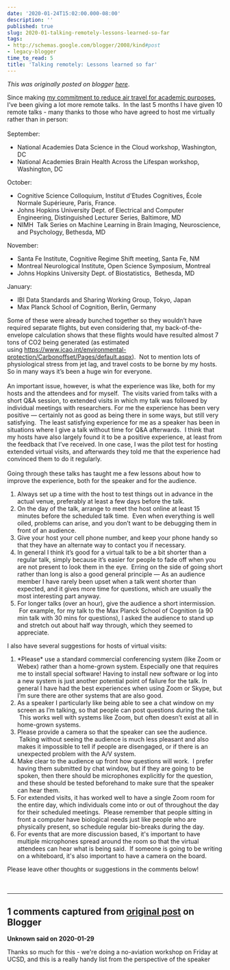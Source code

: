 ```yaml
---
date: '2020-01-24T15:02:00.000-08:00'
description: ''
published: true
slug: 2020-01-talking-remotely-lessons-learned-so-far
tags:
- http://schemas.google.com/blogger/2008/kind#post
- legacy-blogger
time_to_read: 5
title: 'Talking remotely: Lessons learned so far'
---
```


*This was originally posted on blogger [here](http://www.russpoldrack.org/2020/01/talking-remotely-lessons-learned-so-far.html)*.

<div>Since making <a href="http://www.russpoldrack.org/2019/06/why-i-will-be-flying-less.html">my commitment to reduce air travel for academic purposes</a>, I’ve been giving a lot more remote talks. &nbsp;In the last 5 months I have given 10 remote talks - many thanks to those who have agreed to host me virtually rather than in person: </div><div><br /></div><div>September: </div><ul><li><div>National Academies Data Science in the Cloud workshop, Washington, DC </div></li><li><div>National Academies Brain Health Across the Lifespan workshop, Washington, DC </div></li></ul><div>October: </div><ul><li><div>Cognitive Science Colloquium, Institut d'Etudes Cognitives, École Normale Supérieure, Paris, France. </div></li><li><div>Johns Hopkins University Dept. of Electrical and Computer Engineering,&nbsp;Distinguished Lecturer Series, Baltimore, MD </div></li><li><div>NIMH &nbsp;Talk Series on Machine Learning in Brain Imaging, Neuroscience, and Psychology, Bethesda, MD </div></li></ul><div>November: </div><ul><li><div>Santa Fe Institute, Cognitive Regime Shift meeting, Santa Fe, NM </div></li><li><div>Montreal Neurological Institute, Open Science Symposium, Montreal </div></li><li><div>Johns Hopkins University Dept. of Biostatistics,&nbsp; Bethesda, MD </div></li></ul><div>January: </div><ul><li><div>IBI Data Standards and Sharing Working Group, Tokyo, Japan </div></li><li><div>Max Planck School of Cognition, Berlin, Germany</div></li></ul><div>Some of these were already bunched together so they wouldn’t have required separate flights, but even considering that, my back-of-the-envelope calculation shows that these flights would have resulted almost 7 tons of CO2 being generated (as estimated using&nbsp;<a href="https://www.icao.int/environmental-protection/Carbonoffset/Pages/default.aspx">https://www.icao.int/environmental-protection/Carbonoffset/Pages/default.aspx</a>). &nbsp;Not to mention lots of physiological stress from jet lag, and travel costs to be borne by my hosts. So in many ways it’s been a huge win for everyone. </div><div><br /></div><div>An important issue, however, is what the experience was like, both for my hosts and the attendees and for myself. &nbsp;The visits varied from talks with a short Q&amp;A session, to extended visits in which my talk was followed by individual meetings with researchers. For me the experience has been very positive — certainly not as good as being there in some ways, but still very satisfying.&nbsp; The least satisfying experience for me as a speaker has been in situations where I give a talk without time for Q&amp;A afterwards.&nbsp; I think that my hosts have also largely found it to be a positive experience, at least from the feedback that I’ve received. In one case, I was the pilot test for hosting extended virtual visits, and afterwards they told me that the experience had convinced them to do it regularly.&nbsp;&nbsp;</div><div><br /></div><div>Going through these talks has taught me a few lessons about how to improve the experience, both for the speaker and for the audience.</div><ol><li><div>Always set up a time with the host to test things out in advance in the actual venue, preferably at least a few days before the talk. </div></li><li><div>On the day of the talk, arrange to meet the host online at least 15 minutes before the scheduled talk time. &nbsp;Even when everything is well oiled, problems can arise, and you don’t want to be debugging them in front of an audience. </div></li><li><div>Give your host your cell phone number, and keep your phone handy so that they have an alternate way to contact you if necessary.&nbsp; </div></li><li><div>In general I think it’s good for a virtual talk to be a bit shorter than a regular talk, simply because it’s easier for people to fade off when you are not present to look them in the eye. &nbsp;Erring on the side of going short rather than long is also a good general principle — As an audience member I have rarely been upset when a talk went shorter than expected, and it gives more time for questions, which are usually the most interesting part anyway. </div></li><li><div>For longer talks (over an hour), give the audience a short intermission. &nbsp;For example, for my talk to the Max Planck School of Cognition (a 90 min talk with 30 mins for questions), I asked the audience to stand up and stretch out about half way through, which they seemed to appreciate.</div></li></ol><div>I also have several suggestions for hosts of virtual visits:</div><ol><li><div>*Please* use a standard commercial conferencing system (like Zoom or Webex) rather than a home-grown system. Especially one that requires me to install special software! Having to install new software or log into a new system is just another potential point of failure for the talk. In general I have had the best experiences when using Zoom or Skype, but I’m sure there are other systems that are also good. &nbsp; </div></li><li><div>As a speaker I particularly like being able to see a chat window on my screen as I’m talking, so that people can post questions during the talk. &nbsp;This works well with systems like Zoom, but often doesn’t exist at all in home-grown systems.&nbsp; </div></li><li><div>Please provide a camera so that the speaker can see the audience. &nbsp;Talking without seeing the audience is much less pleasant and also makes it impossible to tell if people are disengaged, or if there is an unexpected problem with the A/V system. &nbsp; </div></li><li><div>Make clear to the audience up front how questions will work. &nbsp;I prefer having them submitted by chat window, but if they are going to be spoken, then there should be microphones explicitly for the question, and these should be tested beforehand to make sure that the speaker can hear them. </div></li><li><div>For extended visits, it has worked well to have a single Zoom room for the entire day, which individuals come into or out of throughout the day for their scheduled meetings. &nbsp;Please remember that people sitting in front a computer have biological needs just like people who are physically present, so schedule regular bio-breaks during the day. </div></li><li>For events that are more discussion based, it's important to have multiple microphones spread around the room so that the virtual attendees can hear what is being said.&nbsp; If someone is going to be writing on a whiteboard, it's also important to have a camera on the board.</li></ol><div>Please leave other thoughts or suggestions in the comments below! </div><!--?xml version="1.0" encoding="UTF-8"?--> <br /><div><br /></div>

---

## 1 comments captured from [original post](http://www.russpoldrack.org/2020/01/talking-remotely-lessons-learned-so-far.html) on Blogger

**Unknown said on 2020-01-29**

Thanks so much for this - we're doing a no-aviation workshop on Friday at UCSD, and this is a really handy list from the perspective of the speaker<br />

